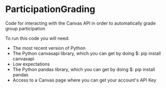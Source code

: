 # ParticipationGrading
Code for interacting with the Canvas API in order to automatically grade group participation

To run this code you will need:
* The most recent version of Python
* The Python canvasapi library, which you can get by doing $: pip install canvasapi
* Low expectations
* The Python pandas library, which you can get by doing $: pip install pandas
* Access to a Canvas page where you can get your account's API Key


